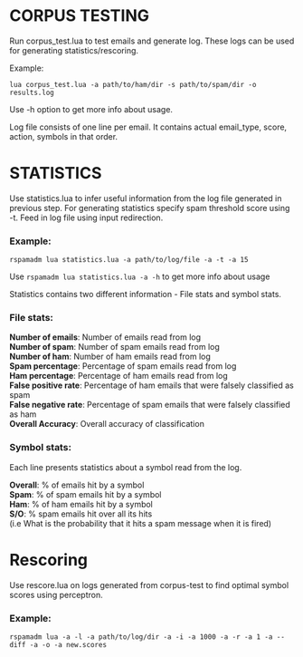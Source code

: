 # CORPUS TESTING

Run corpus_test.lua to test emails and generate log. These logs can be used for generating statistics/rescoring.

Example:

`lua corpus_test.lua -a path/to/ham/dir -s path/to/spam/dir -o results.log`

Use -h option to get more info about usage.

Log file consists of one line per email. It contains actual email_type, score, action, symbols in that order.

# STATISTICS

Use statistics.lua to infer useful information from the log file generated in previous step. For generating statistics specify spam threshold score using -t. Feed in log file using input redirection.

### Example:

`rspamadm lua statistics.lua -a path/to/log/file -a -t -a 15`

Use `rspamadm lua statistics.lua -a -h` to get more info about usage

Statistics contains two different information - File stats and symbol stats.

### File stats:

**Number of emails**: Number of emails read from log  
**Number of spam**: Number of spam emails read from log  
**Number of ham**: Number of ham emails read from log  
**Spam percentage**: Percentage of spam emails read from log  
**Ham percentage**: Percentage of ham emails read from log  
**False positive rate**: Percentage of ham emails that were falsely classified as spam  
**False negative rate**: Percentage of spam emails that were falsely classified as ham  
**Overall Accuracy**: Overall accuracy of classification

### Symbol stats:

Each line presents statistics about a symbol read from the log.  

**Overall**: % of emails hit by a symbol  
**Spam**: % of spam emails hit by a symbol  
**Ham**: % of ham emails hit by a symbol  
**S/O**: % spam emails hit over all its hits  
	   (i.e What is the probability that it hits a spam message when it is fired)  


# Rescoring

Use rescore.lua on logs generated from corpus-test to find optimal symbol scores using perceptron.

### Example:
	
	rspamadm lua -a -l -a path/to/log/dir -a -i -a 1000 -a -r -a 1 -a --diff -a -o -a new.scores
  
  
  
  
